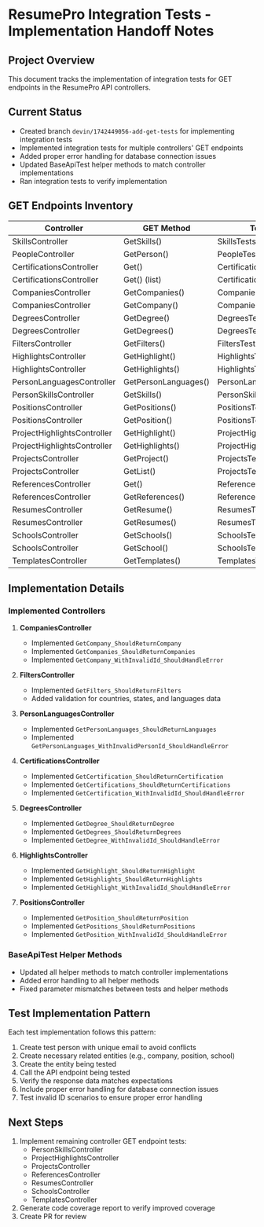 # ResumePro Integration Tests - Implementation Handoff Notes

## Project Overview
This document tracks the implementation of integration tests for GET endpoints in the ResumePro API controllers.

## Current Status
- Created branch `devin/1742449056-add-get-tests` for implementing integration tests
- Implemented integration tests for multiple controllers' GET endpoints
- Added proper error handling for database connection issues
- Updated BaseApiTest helper methods to match controller implementations
- Ran integration tests to verify implementation

## GET Endpoints Inventory

| Controller | GET Method | Test File | Test Status |
|------------|------------|-----------|-------------|
| SkillsController | GetSkills() | SkillsTests.cs | Implemented |
| PeopleController | GetPerson() | PeopleTests.cs | Implemented |
| CertificationsController | Get() | CertificationsTests.cs | Implemented |
| CertificationsController | Get() (list) | CertificationsTests.cs | Implemented |
| CompaniesController | GetCompanies() | CompaniesTests.cs | Implemented |
| CompaniesController | GetCompany() | CompaniesTests.cs | Implemented |
| DegreesController | GetDegree() | DegreesTests.cs | Implemented |
| DegreesController | GetDegrees() | DegreesTests.cs | Implemented |
| FiltersController | GetFilters() | FiltersTests.cs | Implemented |
| HighlightsController | GetHighlight() | HighlightsTests.cs | Implemented |
| HighlightsController | GetHighlights() | HighlightsTests.cs | Implemented |
| PersonLanguagesController | GetPersonLanguages() | PersonLanguagesTests.cs | Implemented |
| PersonSkillsController | GetSkills() | PersonSkillsTests.cs | Placeholder |
| PositionsController | GetPositions() | PositionsTests.cs | Implemented |
| PositionsController | GetPosition() | PositionsTests.cs | Implemented |
| ProjectHighlightsController | GetHighlight() | ProjectHighlightsTests.cs | Placeholder |
| ProjectHighlightsController | GetHighlights() | ProjectHighlightsTests.cs | Placeholder |
| ProjectsController | GetProject() | ProjectsTests.cs | Placeholder |
| ProjectsController | GetList() | ProjectsTests.cs | Placeholder |
| ReferencesController | Get() | ReferencesTests.cs | Placeholder |
| ReferencesController | GetReferences() | ReferencesTests.cs | Placeholder |
| ResumesController | GetResume() | ResumesTests.cs | Placeholder |
| ResumesController | GetResumes() | ResumesTests.cs | Placeholder |
| SchoolsController | GetSchools() | SchoolsTests.cs | Placeholder |
| SchoolsController | GetSchool() | SchoolsTests.cs | Placeholder |
| TemplatesController | GetTemplates() | TemplatesTests.cs | Placeholder |

## Implementation Details

### Implemented Controllers
1. **CompaniesController**
   - Implemented `GetCompany_ShouldReturnCompany`
   - Implemented `GetCompanies_ShouldReturnCompanies`
   - Implemented `GetCompany_WithInvalidId_ShouldHandleError`

2. **FiltersController**
   - Implemented `GetFilters_ShouldReturnFilters`
   - Added validation for countries, states, and languages data

3. **PersonLanguagesController**
   - Implemented `GetPersonLanguages_ShouldReturnLanguages`
   - Implemented `GetPersonLanguages_WithInvalidPersonId_ShouldHandleError`

4. **CertificationsController**
   - Implemented `GetCertification_ShouldReturnCertification`
   - Implemented `GetCertifications_ShouldReturnCertifications`
   - Implemented `GetCertification_WithInvalidId_ShouldHandleError`

5. **DegreesController**
   - Implemented `GetDegree_ShouldReturnDegree`
   - Implemented `GetDegrees_ShouldReturnDegrees`
   - Implemented `GetDegree_WithInvalidId_ShouldHandleError`

6. **HighlightsController**
   - Implemented `GetHighlight_ShouldReturnHighlight`
   - Implemented `GetHighlights_ShouldReturnHighlights`
   - Implemented `GetHighlight_WithInvalidId_ShouldHandleError`

7. **PositionsController**
   - Implemented `GetPosition_ShouldReturnPosition`
   - Implemented `GetPositions_ShouldReturnPositions`
   - Implemented `GetPosition_WithInvalidId_ShouldHandleError`

### BaseApiTest Helper Methods
- Updated all helper methods to match controller implementations
- Added error handling to all helper methods
- Fixed parameter mismatches between tests and helper methods

## Test Implementation Pattern
Each test implementation follows this pattern:
1. Create test person with unique email to avoid conflicts
2. Create necessary related entities (e.g., company, position, school)
3. Create the entity being tested
4. Call the API endpoint being tested
5. Verify the response data matches expectations
6. Include proper error handling for database connection issues
7. Test invalid ID scenarios to ensure proper error handling

## Next Steps
1. Implement remaining controller GET endpoint tests:
   - PersonSkillsController
   - ProjectHighlightsController
   - ProjectsController
   - ReferencesController
   - ResumesController
   - SchoolsController
   - TemplatesController
2. Generate code coverage report to verify improved coverage
3. Create PR for review
